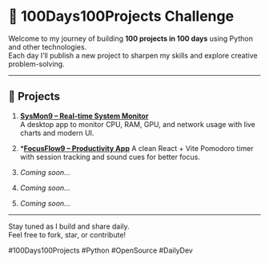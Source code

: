 # 💯 100Days100Projects Challenge

Welcome to my journey of building **100 projects in 100 days** using Python and other technologies.  
Each day I’ll publish a new project to sharpen my skills and explore creative problem-solving.

---

## 🚀 Projects

1. **[SysMon9 – Real-time System Monitor](https://github.com/thenabinamallik/Sysmon9)**  
   A desktop app to monitor CPU, RAM, GPU, and network usage with live charts and modern UI.

2. ***[FocusFlow9 – Productivity App](https://github.com/thenabinamallik/focusflow9)**
   A clean React + Vite Pomodoro timer with session tracking and sound cues for better focus.
   
4. _Coming soon..._
5. _Coming soon..._
6. _Coming soon..._

---

Stay tuned as I build and share daily.  
Feel free to fork, star, or contribute!

#100Days100Projects #Python #OpenSource #DailyDev
